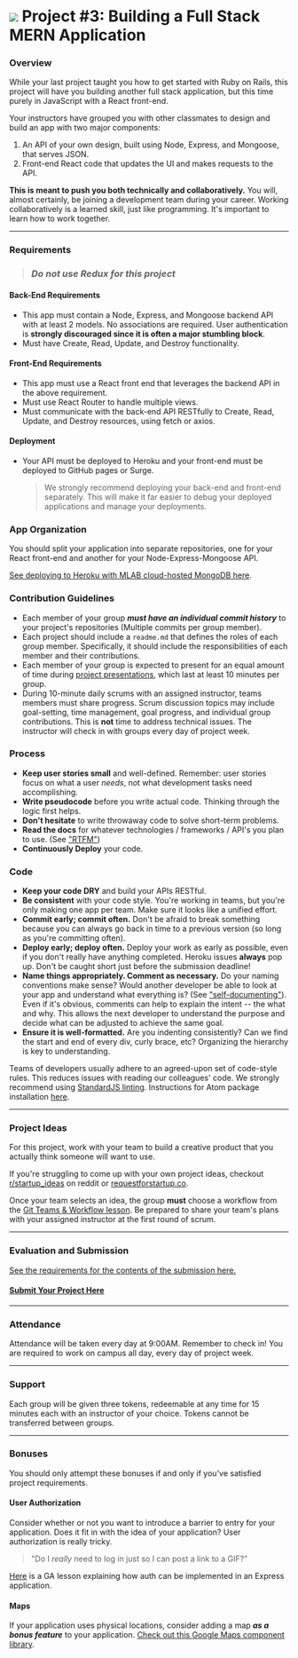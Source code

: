 # ![](https://ga-dash.s3.amazonaws.com/production/assets/logo-9f88ae6c9c3871690e33280fcf557f33.png) Project #3: Building a Full Stack MERN Application

### Overview

While your last project taught you how to get started with Ruby on Rails, this project will have you building another full stack application, but this time purely in JavaScript with a React front-end.

Your instructors have grouped you with other classmates to design and build an app with two major components:

1. An API of your own design, built using Node, Express, and Mongoose, that serves JSON.
2. Front-end React code that updates the UI and makes requests to the API.

**This is meant to push you both technically and collaboratively.**  You will, almost certainly, be joining a development team during your career.  Working collaboratively is a learned skill, just like programming. It's important to learn how to work together.

---

### Requirements

> ### *Do not use Redux for this project*

#### Back-End Requirements
  - This app must contain a Node, Express, and Mongoose backend API with at least 2 models. No associations are required. User authentication is **strongly discouraged since it is often a major stumbling block**.
  - Must have Create, Read, Update, and Destroy functionality.
  

#### Front-End Requirements
  - This app must use a React front end that leverages the backend API in the above requirement.
  - Must use React Router to handle multiple views.
  - Must communicate with the back-end API RESTfully to Create, Read, Update, and Destroy resources, using fetch or axios.

#### Deployment
  - Your API must be deployed to Heroku and your front-end must be deployed to GitHub pages or Surge.

    > We strongly recommend deploying your back-end and front-end separately. This will make it far easier to debug your deployed applications and manage your deployments.

### App Organization

You should split your application into separate repositories, one for your React front-end and another for your Node-Express-Mongoose API.

[See deploying to Heroku with MLAB cloud-hosted MongoDB here](https://git.generalassemb.ly/ga-wdi-lessons/express-mongoose-mlab-deploy).

### Contribution Guidelines
  - Each member of your group ***must have an individual commit history*** to your project's repositories (Multiple commits per group member).
  - Each project should include a `readme.md` that defines the roles of each group member. Specifically, it should include the responsibilities of each member and their contributions.
  - Each member of your group is expected to present for an equal amount of time during [project presentations](presentations.md), which last at least 10 minutes per group.
  - During 10-minute daily scrums with an assigned instructor, teams members must share progress. Scrum discussion topics may include goal-setting, time management, goal progress, and individual group contributions. This is **not** time to address technical issues. The instructor will check in with groups every day of project week.

### Process

* **Keep user stories small** and well-defined. Remember: user stories focus on what a user *needs*, not what development tasks need accomplishing.
* **Write pseudocode** before you write actual code. Thinking through the logic first helps.
* **Don't hesitate** to write throwaway code to solve short-term problems.
* **Read the docs** for whatever technologies / frameworks / API's you plan to use. (See ["RTFM"](https://en.wikipedia.org/wiki/RTFM))
* **Continuously Deploy** your code.

### Code

* **Keep your code DRY** and build your APIs RESTful.
* **Be consistent** with your code style. You're working in teams, but you're only making one app per team. Make sure it looks like a unified effort.
* **Commit early; commit often.** Don't be afraid to break something because you can always go back in time to a previous version (so long as you're committing often).
* **Deploy early; deploy often.** Deploy your work as early as possible, even if you don't really have anything completed. Heroku issues **always** pop up. Don't be caught short just before the submission deadline!
* **Name things appropriately.  Comment as necessary.** Do your naming conventions make sense? Would another developer be able to look at your app and understand what everything is? (See ["self-documenting"](https://en.wikipedia.org/wiki/Self-documenting)).  Even if it's obvious, comments can help to explain the intent -- the what and why.  This allows the next developer to understand the purpose and decide what can be adjusted to achieve the same goal.
* **Ensure it is well-formatted.** Are you indenting consistently? Can we find the start and end of every div, curly brace, etc?  Organizing the hierarchy is key to understanding.

Teams of developers usually adhere to an agreed-upon set of code-style rules. This reduces issues with reading our colleagues' code. We strongly recommend using [StandardJS linting](https://github.com/standard/standard#install). Instructions for Atom package installation [here](https://github.com/standard/standard#atom).

---

### Project Ideas

For this project, work with your team to build a creative product that you actually think someone will want to use.

If you're struggling to come up with your own project ideas, checkout [r/startup_ideas](https://www.reddit.com/r/Startup_Ideas/) on reddit or [requestforstartup.co](https://requestforstartup.co/).

<!-- All students are required to submit **two Project 3 ideas** as an issue [here](https://github.com/ga-wdi-exercises/project3/issues). The deadline for submission is August 18th at 9:00AM. -->

Once your team selects an idea, the group **must** choose a workflow from the [Git Teams & Workflow lesson](https://git.generalassemb.ly/ga-wdi-lessons/git-teams). Be prepared to share your team's plans with your assigned instructor at the first round of scrum.

---

### Evaluation and Submission

[See the requirements for the contents of the submission here.](evaluation.md)

#### [Submit Your Project Here](https://github.com/ga-dc/project3-gallery/issues)

---

### Attendance

Attendance will be taken every day at 9:00AM. Remember to check in! You are required to work on campus all day, every day of project week.

---

### Support

Each group will be given three tokens, redeemable at any time for 15 minutes each with an instructor of your choice. Tokens cannot be transferred between groups.

<!-- ### Useful Resources -->

<!-- * **[Deploying Heroku Apps with Custom Names](https://devcenter.heroku.com/articles/renaming-apps)** -->

---

### Bonuses

You should only attempt these bonuses if and only if you've satisfied project requirements.

#### User Authorization

Consider whether or not you want to introduce a barrier to entry for your application. Does it fit in with the idea of your application? User authorization is really tricky.

  > "Do I *really* need to log in just so I can post a link to a GIF?"

[Here](https://git.generalassemb.ly/ga-wdi-lessons/express-oauth) is a GA lesson explaining how auth can be implemented in an Express application.


#### Maps

If your application uses physical locations, consider adding a map ***as a bonus feature*** to your application. [Check out this Google Maps component library](https://tomchentw.github.io/react-google-maps/).

